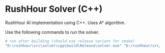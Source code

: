 # RushHour Solver (C++)

RushHour AI implementation using C++. Uses A* algorithm.

Use the following commands to run the solver.

```bash
# run after building (should use release variant for cmake)
"D:\rushhour\src\solver\cpp\build\Release\solver.exe" "D:/rushhour/src/solver/jams"
```
